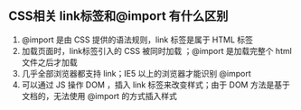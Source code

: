 ## CSS相关 link标签和@import 有什么区别

1. @import 是由 CSS 提供的语法规则，link 标签是属于 HTML 标签
2. 加载页面时，link标签引入的 CSS 被同时加载 ；@import 是加载完整个 html 文件之后才加载
3. 几乎全部浏览器都支持 link；IE5 以上的浏览器才能识别 @import
4. 可以通过 JS 操作 DOM ，插入 link 标签来改变样式；由于 DOM 方法是基于文档的，无法使用 @import 的方式插入样式